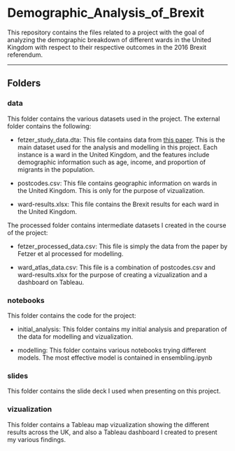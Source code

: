 # Demographic_Analysis_of_Brexit
This repository contains the files related to a project with the goal of analyzing the demographic breakdown of different wards in the United Kingdom with respect to their respective outcomes in the 2016 Brexit referendum.

---
## Folders
### data
This folder contains the various datasets used in the project. The external folder contains the following:

- fetzer_study_data.dta: This file contains data from [this paper](https://ideas.repec.org/a/oup/ecpoli/v32y2017i92p601-650..html). This is the main dataset used for the analysis and modelling in this project. Each instance is a ward in the United Kingdom, and the features include demographic information such as age, income, and proportion of migrants in the population.

- postcodes.csv: This file contains geographic information on wards in the United Kingdom. This is only for the purpose of vizualization.

- ward-results.xlsx: This file contains the Brexit results for each ward in the United Kingdom.


The processed folder contains intermediate datasets I created in the course of the project:

- fetzer_processed_data.csv: This file is simply the data from the paper by Fetzer et al processed for modelling.

- ward_atlas_data.csv: This file is a combination of postcodes.csv and ward-results.xlsx for the purpose of creating a vizualization and a dashboard on Tableau.


### notebooks
This folder contains the code for the project:

- initial_analysis: This folder contains my initial analysis and preparation of the data for modelling and vizualization.

- modelling: This folder contains various notebooks trying different models. The most effective model is contained in ensembling.ipynb


### slides
This folder contains the slide deck I used when presenting on this project.


### vizualization
This folder contains a Tableau map vizualization showing the different results across the UK, and also a Tableau dashboard I created to present my various findings.
